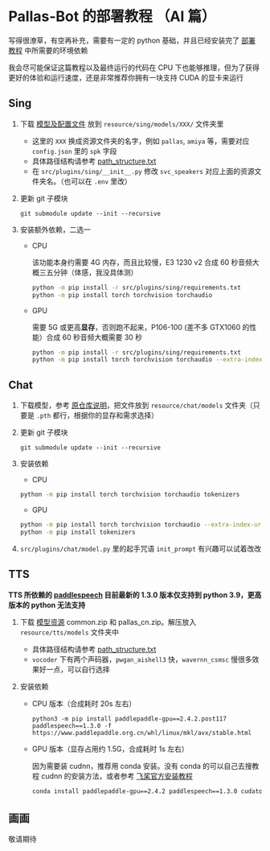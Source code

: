 # Pallas-Bot 的部署教程 （AI 篇）

写得很潦草，有空再补充，需要有一定的 python 基础，并且已经安装完了 [部署教程](Deployment.md) 中所需要的环境依赖

我会尽可能保证这篇教程以及最终运行的代码在 CPU 下也能够推理，但为了获得更好的体验和运行速度，还是非常推荐你拥有一块支持 CUDA 的显卡来运行

## Sing

1. 下载 [模型及配置文件](https://huggingface.co/MistEO/Pallas-Bot/tree/main/so-vits-svc/4.0) 放到 `resource/sing/models/XXX/` 文件夹里  

    - 这里的 `XXX` 换成资源文件夹的名字，例如 `pallas`, `amiya` 等，需要对应 `config.json` 里的 `spk` 字段
    - 具体路径结构请参考 [path_structure.txt](../resource/sing/models/path_structure.txt)
    - 在 `src/plugins/sing/__init__.py` 修改 `svc_speakers` 对应上面的资源文件夹名。（也可以在 `.env` 里改）

2. 更新 git 子模块

    ```
    git submodule update --init --recursive
    ```

3. 安装额外依赖，二选一

    - CPU  

        该功能本身约需要 4G 内存，而且比较慢，E3 1230 v2 合成 60 秒音频大概三五分钟（体感，我没具体测）

        ```bash
        python -m pip install -r src/plugins/sing/requirements.txt
        python -m pip install torch torchvision torchaudio
        ```

    - GPU  

        需要 5G 或更高**显存**，否则跑不起来，P106-100 (差不多 GTX1060 的性能）合成 60 秒音频大概需要 30 秒

        ```bash
        python -m pip install -r src/plugins/sing/requirements.txt
        python -m pip install torch torchvision torchaudio --extra-index-url https://download.pytorch.org/whl/cu117
        ```

## Chat

1. 下载模型，参考 [原仓库说明](https://github.com/BlinkDL/ChatRWKV#%E4%B8%AD%E6%96%87%E6%A8%A1%E5%9E%8B)，把文件放到 `resource/chat/models` 文件夹（只要是 `.pth` 都行，根据你的显存和需求选择）
2. 更新 git 子模块

    ```
    git submodule update --init --recursive
    ```

3. 安装依赖

    - CPU

    ```bash
    python -m pip install torch torchvision torchaudio tokenizers
    ```

    - GPU
    
    ```bash
    python -m pip install torch torchvision torchaudio --extra-index-url https://download.pytorch.org/whl/cu117
    python -m pip install tokenizers
    ```

4. `src/plugins/chat/model.py` 里的起手咒语 `init_prompt` 有兴趣可以试着改改

## TTS

**TTS 所依赖的 [paddlespeech](https://github.com/PaddlePaddle/PaddleSpeech) 目前最新的 1.3.0 版本仅支持到 python 3.9，更高版本的 python 无法支持**

1. 下载 [模型资源](https://huggingface.co/MistEO/Pallas-Bot/tree/main/paddlespeech/tts) common.zip 和 pallas_cn.zip。解压放入 `resource/tts/models` 文件夹中
    - 具体路径结构请参考 [path_structure.txt](../resource/tts/models/path_structure.txt)
    - `vocoder` 下有两个声码器，`pwgan_aishell3` 快，`wavernn_csmsc` 慢很多效果好一点，可以自行选择
2. 安装依赖

    - CPU 版本（合成耗时 20s 左右）

        ```
        python3 -m pip install paddlepaddle-gpu==2.4.2.post117 paddlespeech==1.3.0 -f https://www.paddlepaddle.org.cn/whl/linux/mkl/avx/stable.html
        ```

    - GPU 版本（显存占用约 1.5G，合成耗时 1s 左右）  

        因为需要装 cudnn，推荐用 conda 安装。没有 conda 的可以自己去搜教程 cudnn 的安装方法，或者参考 [飞桨官方安装教程](https://www.paddlepaddle.org.cn/documentation/docs/zh/install/pip/linux-pip.html)

        ```bash
        conda install paddlepaddle-gpu==2.4.2 paddlespeech==1.3.0 cudatoolkit=11.7 cudnn -c https://mirrors.tuna.tsinghua.edu.cn/anaconda/cloud/Paddle/ -c conda-forge
        ```

## 画画

敬请期待
